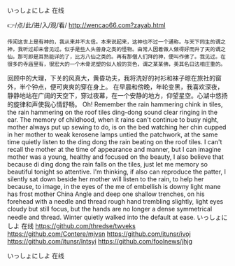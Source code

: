 
いっしょにしよ 在线




👉/点/此/进/入/观/看/ http://wencao66.com?zayab.html




	传闻这世上是有神的，我从来并不太信。本来说起来，这神也不过一个通称。与天下同生的谓之神，我听过却未曾见过。似乎是些人头兽身之类的怪物。由常人因着做人做得好而升了天的谓之仙。那可即是耳熟能详的了，比方八仙之类的。再有那僧人们拜的神，便叫作佛了。我见过。在很多的寺庙里有，很宏大的一个木骨泥塑的似人般的货色，谓之某某佛，美其名曰法相庄重的。
回顾中的大理，下关的风真大，黄昏功夫，我将洗好的衬衫和袜子晾在旅社的窗外，半个钟点，便可爽爽的穿在身上。
在早晨和傍晚，年轮变黑，我喜欢深夜，静静地站在广阔的天空下，穿过夜幕，在一个安静的地方，仰望星空。心湖中悠扬的旋律和声使我心情舒畅。
Oh!
Remember the rain hammering chink in tiles, the rain hammering on the roof tiles ding-dong sound clear ringing in the ear.
The memory of childhood, when it rains can't continue to busy night, mother always put up sewing to do, is on the bed watching her chin cupped in her mother to weak kerosene lamps untied the patchwork, at the same time quietly listen to the ding dong the rain beating on the roof tiles.
I can't recall the mother at the time of appearance and manner, but I can imagine mother was a young, healthy and focused on the beauty, I also believe that because di ding dong the rain falls on the tiles, just let me memory so beautiful tonight so attentive.
I'm thinking, if also can reproduce the patter, I silently sat down beside her mother will listen to the rain, to help her because, to image, in the eyes of the me of embellish is downy light mane has frost mother China Angle and deep one shallow trenches, on his forehead with a needle and thread rough hand trembling slightly, light eyes cloudy but still focus, but the hands are no longer a dense symmetrical needle and thread.
Winter quietly walked into the default at ease.
いっしょにしよ 在线 https://github.com/thredse/twveks
https://github.com/Contere/mjvsn
https://github.com/itunsr/ivoj
https://github.com/itunsr/lntsyi
https://github.com/foolnews/jhjg





いっしょにしよ 在线
